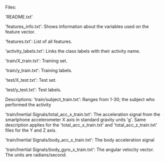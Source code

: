 Files:

'README.txt'

'features_info.txt': Shows information about the variables used on the feature vector.

'features.txt': List of all features.

'activity_labels.txt': Links the class labels with their activity name.

'train/X_train.txt': Training set.

'train/y_train.txt': Training labels.

'test/X_test.txt': Test set.

'test/y_test.txt': Test labels.


Descriptions:
'train/subject_train.txt': Ranges from 1-30; the subject who performed the activity

'train/Inertial Signals/total_acc_x_train.txt': The acceleration signal from the smartphone accelerometer X axis in standard gravity units 'g'. Same description applies for the 'total_acc_x_train.txt' and 'total_acc_z_train.txt' files for the Y and Z axis.

'train/Inertial Signals/body_acc_x_train.txt': The body acceleration signal

'train/Inertial Signals/body_gyro_x_train.txt': The angular velocity vector. The units are radians/second.
